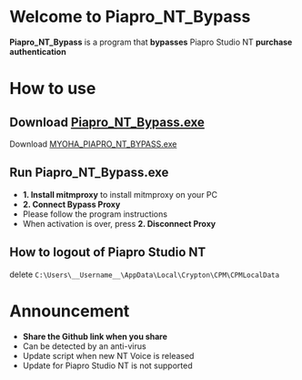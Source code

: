 # Welcome to Piapro_NT_Bypass
**Piapro_NT_Bypass** is a program that **bypasses** Piapro Studio NT **purchase authentication**


# How to use


## Download [Piapro_NT_Bypass.exe](https://github.com/MYOHA/Piapro_NT_Bypass/releases/download/Release2/MYOHA_PIAPRO_NT_BYPASS_2.exe)

Download [MYOHA_PIAPRO_NT_BYPASS.exe](https://github.com/MYOHA/Piapro_NT_Bypass/releases/download/Release2/MYOHA_PIAPRO_NT_BYPASS_2.exe)

## Run Piapro_NT_Bypass.exe

- **1. Install mitmproxy** to install mitmproxy on your PC
- **2. Connect Bypass Proxy**
- Please follow the program instructions
- When activation is over, press **2. Disconnect Proxy**

## How to logout of Piapro Studio NT
delete `C:\Users\__Username__\AppData\Local\Crypton\CPM\CPMLocalData`

# Announcement
- **Share the Github link when you share**
- Can be detected by an anti-virus
- Update script when new NT Voice is released
- Update for Piapro Studio NT is not supported


